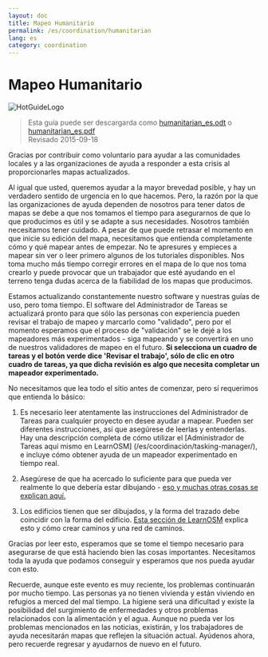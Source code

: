 ```yaml
---
layout: doc
title: Mapeo Humanitario
permalink: /es/coordination/humanitarian
lang: es
category: coordination
---
```


# Mapeo Humanitario

![HotGuideLogo](http://hot.openstreetmap.org/sites/default/themes/hot_theme/logo.png)

> Esta guía puede ser descargarda como [humanitarian_es.odt](/files/humanitarian_es.odt) o [humanitarian_es.pdf](/files/humanitarian_es.pdf)    
> Revisado 2015-09-18  

Gracias por contribuir como voluntario para ayudar a las comunidades locales y a las organizaciones de ayuda a responder a esta crisis al proporcionarles mapas actualizados. 

Al igual que usted, queremos ayudar a la mayor brevedad posible, y hay un verdadero sentido de urgencia en lo que hacemos. Pero, la razón por la que las organizaciones de ayuda dependen de nosotros para tener datos de mapas se debe a que nos tomamos el tiempo para asegurarnos de que lo que producimos es útil y se adapte a sus necesidades. Nosotros también necesitamos tener cuidado. A pesar de que puede retrasar el momento en que inicie su edición del mapa, necesitamos que entienda completamente cómo y qué mapear antes de empezar. No te apresures y empieces a mapear sin ver o leer primero algunos de los tutoriales disponibles. Nos toma mucho más tiempo corregir errores en el mapa de lo que nos toma crearlo y puede provocar que un trabajador que esté ayudando en el terreno tenga dudas acerca de la fiabilidad de los mapas que producimos. 

Estamos actualizando constantemente nuestro software y nuestras guías de uso, pero toma tiempo. El software del Administrador de Tareas se actualizará pronto para que sólo las personas con experiencia pueden revisar el trabajo de mapeo y marcarlo como "validado", pero por el momento esperamos que el proceso de "validación" se le dejé a los mapeadores más experimentados - siga mapeando y se convertirá en uno de nuestros validadores de mapeo en el futuro. **Si selecciona un cuadro de tareas y el botón verde dice 'Revisar el trabajo', sólo de clic en otro cuadro de tareas, ya que dicha revisión es algo que necesita completar un mapeador experimentado.**

No necesitamos que lea todo el sitio antes de comenzar, pero sí requerimos que entienda lo básico:  

1. Es necesario leer atentamente las instrucciones del Administrador de Tareas para cualquier proyecto en desee ayudar a mapear. Pueden ser diferentes instrucciones, así que asegúrese de leerlas y entenderlas. Hay una descripción completa de cómo utilizar el [Administrador de Tareas aquí mismo en LearnOSM] (/es/coordinación/tasking-manager/), e incluye cómo obtener ayuda de un mapeador experimentado en tiempo real.  

2. Asegúrese de que ha acercado lo suficiente para que pueda ver realmente lo que debería estar dibujando - [eso y muchas otras cosas se explican aquí.](/es/coordination/remote/)

3. Los edificios tienen que ser dibujados, y la forma del trazado debe coincidir con la forma del edificio. [Esta sección de LearnOSM](/es/coordination/remote-tracing/) explica esto y cómo crear caminos y una red de caminos.

Gracias por leer esto, esperamos que se tome el tiempo necesario para asegurarse de que está haciendo bien las cosas importantes. Necesitamos toda la ayuda que podamos conseguir y esperamos que nos pueda ayudar con esto.

Recuerde, aunque este evento es muy reciente, los problemas continuarán por mucho tiempo. Las personas ya no tienen vivienda y están viviendo en refugios a merced del mal tiempo. La higiene será una dificultad y existe la posibilidad del surgimiento de enfermedades y otros problemas relacionados con la alimentación y el agua. Aunque no pueda ver los problemas mencionados en las noticias, existirán, y los trabajadores de ayuda necesitarán mapas que reflejen la situación actual. Ayúdenos ahora, pero recuerde regresar y ayudarnos de nuevo en el futuro. 
